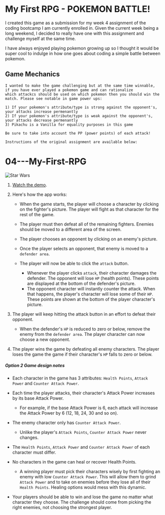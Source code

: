 # My First RPG - POKEMON BATTLE!

I created this game as a submission for my week 4 assignment of the coding bootcamp I am currently enrolled in. Given the current week being a long weekend, I decided to really have one with this assignment and challenge myself at the same time.

I have always enjoyed playing pokemon growing up so I thought it would be super cool to indulge in how one goes about coding a simple battle between pokemon.

## Game Mechanics

```
I wanted to make the game challenging but at the same time winnable, if you have ever played a pokemon game and can rationalize 
which attackcs should be used on which pokemon then you should win the match. Please see notable in game power ups:

1) If your pokemon's attribute/type is strong against the opponent's, your attacks increase permenantly
2) If your pokemon's attribute/type is weak against the opponent's, your attacks decrease permenantly
3) Pikachu is a Vanilla for equality purposes in this game

Be sure to take into account the PP (power points) of each attack!

Instructions of the original assignment are available below:
```

# 04---My-First-RPG

![Star Wars](Images/2-StarWars.jpg)

1. [Watch the demo](https://youtu.be/klN2-ITjRt8).

2. Here's how the app works:

   * When the game starts, the player will choose a character by clicking on the fighter's picture. The player will fight as that character for the rest of the game.

   * The player must then defeat all of the remaining fighters. Enemies should be moved to a different area of the screen.

   * The player chooses an opponent by clicking on an enemy's picture.

   * Once the player selects an opponent, that enemy is moved to a `defender area`.

   * The player will now be able to click the `attack` button.
     * Whenever the player clicks `attack`, their character damages the defender. The opponent will lose `HP` (health points). These points are displayed at the bottom of the defender's picture. 
     * The opponent character will instantly counter the attack. When that happens, the player's character will lose some of their `HP`. These points are shown at the bottom of the player character's picture.

3. The player will keep hitting the attack button in an effort to defeat their opponent.

   * When the defender's `HP` is reduced to zero or below, remove the enemy from the `defender area`. The player character can now choose a new opponent.

4. The player wins the game by defeating all enemy characters. The player loses the game the game if their character's `HP` falls to zero or below.

##### Option 2 Game design notes

* Each character in the game has 3 attributes: `Health Points`, `Attack Power` and `Counter Attack Power`.

* Each time the player attacks, their character's Attack Power increases by its base Attack Power. 
  * For example, if the base Attack Power is 6, each attack will increase the Attack Power by 6 (12, 18, 24, 30 and so on).
* The enemy character only has `Counter Attack Power`. 

  * Unlike the player's `Attack Points`, `Counter Attack Power` never changes.

* The `Health Points`, `Attack Power` and `Counter Attack Power` of each character must differ.

* No characters in the game can heal or recover Health Points. 

  * A winning player must pick their characters wisely by first fighting an enemy with low `Counter Attack Power`. This will allow them to grind `Attack Power` and to take on enemies before they lose all of their `Health Points`. Healing options would mess with this dynamic.

* Your players should be able to win and lose the game no matter what character they choose. The challenge should come from picking the right enemies, not choosing the strongest player.
